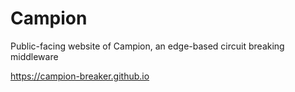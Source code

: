 # Campion

Public-facing website of Campion, an edge-based circuit breaking middleware

https://campion-breaker.github.io
